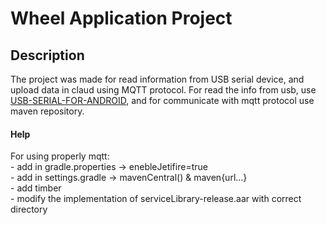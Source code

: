 # Wheel Application Project

## Description
The project was made for read information from USB serial device, and upload data in claud using MQTT protocol.
For read the info from usb, use [USB-SERIAL-FOR-ANDROID](https://github.com/mik3y/usb-serial-for-android), and for
communicate with mqtt protocol use maven repository.

#### Help
For using properly mqtt:  
    - add in gradle.properties -> enebleJetifire=true  
    - add in settings.gradle -> mavenCentral() & maven{url...}  
    - add timber  
    - modify the implementation of serviceLibrary-release.aar with correct directory